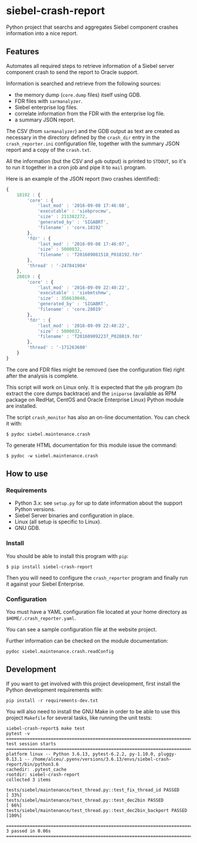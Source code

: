 # siebel-crash-report
Python project that searchs and aggregates Siebel component crashes information
into a nice report.

## Features

Automates all required steps to retrieve information of a Siebel server
component crash to send the report to Oracle support.

Information is searched and retrieve from the following sources:

- the memory dump (`core.dump` files) itself using GDB.
- FDR files with `sarmanalyzer`.
- Siebel enterprise log files.
- correlate information from the FDR with the enterprise log file.
- a summary JSON report.

The CSV (from `sarmanalyzer`) and the GDB output as text are created as
necessary in the directory defined by the `crash_dir` entry in the
`crash_reporter.ini` configuration file, together with the summary JSON report
and a copy of the `crash.txt`.

All the information (but the CSV and `gdb` output) is printed to `STDOUT`, so
it's to run it together in a cron job and pipe it to `mail` program.

Here is an example of the JSON report (two crashes identified):

```javascript
{
	18192 : {
		'core' : {
			'last_mod' : '2016-09-08 17:46:08',
			'executable' : 'siebprocmw',
			'size' : 211382272,
			'generated_by' : 'SIGABRT',
			'filename' : 'core.18192'
		},
		'fdr' : {
			'last_mod' : '2016-09-08 17:46:07',
			'size' : 5000032,
			'filename' : 'T201609081518_P018192.fdr'
		},
		'thread' : '-247841904'
	},
	28019 : {
		'core' : {
			'last_mod' : '2016-09-09 22:40:22',
			'executable' : 'siebmtshmw',
			'size' : 356610048,
			'generated_by' : 'SIGABRT',
			'filename' : 'core.28019'
		},
		'fdr' : {
			'last_mod' : '2016-09-09 22:40:22',
			'size' : 5000032,
			'filename' : 'T201609092237_P028019.fdr'
		},
		'thread' : '-171263680'
	}
}
```

The core and FDR files might be removed (see the configuration file) right after
the analysis is complete.

This script will work on Linux only. It is expected that the `gdb` program (to
extract the core dumps backtrace) and the `iniparse` (available as RPM package
on RedHat, CentOS and Oracle Enterprise Linux) Python module are installed.

The script `crash_monitor` has also an on-line documentation. You can check it
with:

```
$ pydoc siebel.maintenance.crash
```

To generate HTML documentation for this module issue the command:

```
$ pydoc -w siebel.maintenance.crash
```

## How to use

### Requirements

 - Python 3.x: see `setup.py` for up to date information about the support
Python versions.
 - Siebel Server binaries and configuration in place.
 - Linux (all setup is specific to Linux).
 - GNU GDB.

### Install

You should be able to install this program with `pip`:

```
$ pip install siebel-crash-report
```

Then you will need to configure the `crash_reporter` program and finally run it
against your Siebel Enterprise.

### Configuration

You must have a YAML configuration file located at your home directory as
`$HOME/.crash_reporter.yaml`.

You can see a sample configuration file at the website project.

Further information can be checked on the module documentation:

```
pydoc siebel.maintenance.crash.readConfig
```

## Development

If you want to get involved with this project development, first install the
Python development requirements with:

```
pip install -r requirements-dev.txt
```

You will also need to install the GNU Make in order to be able to use this
project `Makefile` for several tasks, like running the unit tests:

```
siebel-crash-report$ make test
pytest -v
==================================================================================== test session starts =====================================================================================
platform linux -- Python 3.6.13, pytest-6.2.2, py-1.10.0, pluggy-0.13.1 -- /home/alceu/.pyenv/versions/3.6.13/envs/siebel-crash-report/bin/python3.6
cachedir: .pytest_cache
rootdir: siebel-crash-report
collected 3 items

tests/siebel/maintenance/test_thread.py::test_fix_thread_id PASSED                                                                                                                     [ 33%]
tests/siebel/maintenance/test_thread.py::test_dec2bin PASSED                                                                                                                           [ 66%]
tests/siebel/maintenance/test_thread.py::test_dec2bin_backport PASSED                                                                                                                  [100%]

===================================================================================== 3 passed in 0.06s ======================================================================================
```
